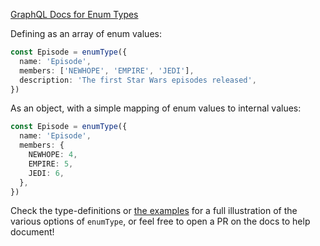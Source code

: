 [GraphQL Docs for Enum Types](https://graphql.org/learn/schema/#enumeration-types)

Defining as an array of enum values:

```ts
const Episode = enumType({
  name: 'Episode',
  members: ['NEWHOPE', 'EMPIRE', 'JEDI'],
  description: 'The first Star Wars episodes released',
})
```

As an object, with a simple mapping of enum values to internal values:

```ts
const Episode = enumType({
  name: 'Episode',
  members: {
    NEWHOPE: 4,
    EMPIRE: 5,
    JEDI: 6,
  },
})
```

Check the type-definitions or [the examples](https://github.com/graphql-nexus/nexus/tree/develop/examples) for a full illustration of the various options of `enumType`, or feel free to open a PR on the docs to help document!
